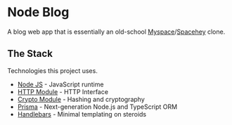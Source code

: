 # Node Blog
A blog web app that is essentially an old-school [Myspace](https://en.wikipedia.org/wiki/Myspace)/[Spacehey](https://en.wikipedia.org/wiki/Spacehey) clone.
## The Stack
Technologies this project uses.
- [Node JS](https://nodejs.org/en/) - JavaScript runtime
- [HTTP Module](https://nodejs.org/api/http.html) - HTTP Interface
- [Crypto Module](https://nodejs.org/api/crypto.html) - Hashing and cryptography
- [Prisma](https://www.prisma.io/) - Next-generation Node.js and TypeScript ORM
- [Handlebars](https://handlebarsjs.com/) - Minimal templating on steroids